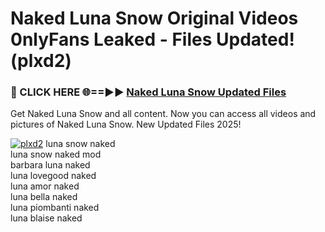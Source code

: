 # Naked Luna Snow Original Videos 0nlyFans Leaked - Files Updated! (plxd2)

<h3>🔴 CLICK HERE 🌐==►► <a href="https://tinyurl.com/yckcrads" rel="nofollow">Naked Luna Snow Updated Files</a></h3>

Get Naked Luna Snow and all content. Now you can access all videos and pictures of Naked Luna Snow. New Updated Files 2025!

[![plxd2](https://i.imgur.com/hpKpOFt.gif)](https://tinyurl.com/yckcrads)
luna snow naked<br>
luna snow naked mod<br>
barbara luna naked<br>
luna lovegood naked<br>
luna amor naked<br>
luna bella naked<br>
luna piombanti naked<br>
luna blaise naked